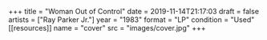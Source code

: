 +++
title = "Woman Out of Control"
date = 2019-11-14T21:17:03
draft = false
artists = ["Ray Parker Jr."]
year = "1983"
format = "LP"
condition = "Used"
[[resources]]
  name = "cover"
  src = "images/cover.jpg"
+++
